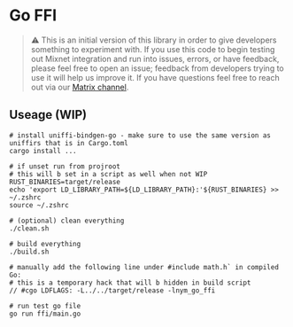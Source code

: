 # Go FFI
> ⚠️ This is an initial version of this library in order to give developers something to experiment with. If you use this code to begin testing out Mixnet integration and run into issues, errors, or have feedback, please feel free to open an issue; feedback from developers trying to use it will help us improve it. If you have questions feel free to reach out via our [Matrix channel](https://matrix.to/#/#dev:nymtech.chat).

## Useage (WIP)
```
# install uniffi-bindgen-go - make sure to use the same version as uniffirs that is in Cargo.toml
cargo install ... 

# if unset run from projroot 
# this will b set in a script as well when not WIP 
RUST_BINARIES=target/release
echo 'export LD_LIBRARY_PATH=${LD_LIBRARY_PATH}:'${RUST_BINARIES} >> ~/.zshrc
source ~/.zshrc

# (optional) clean everything 
./clean.sh

# build everything 
./build.sh 

# manually add the following line under #include math.h` in compiled Go: 
# this is a temporary hack that will b hidden in build script
// #cgo LDFLAGS: -L../../target/release -lnym_go_ffi

# run test go file 
go run ffi/main.go
```
 
